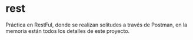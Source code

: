 # rest
Práctica en RestFul, donde se realizan solitudes a través de Postman, en la memoria están todos los detalles de este proyecto.
